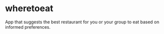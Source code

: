# wheretoeat
App that suggests the best restaurant for you or your group to eat based on informed preferences.
